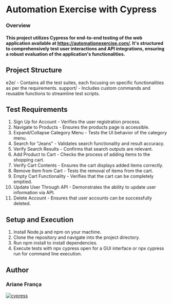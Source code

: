 # Automation Exercise with Cypress
### Overview
#### This project utilizes Cypress for end-to-end testing of the web application available at https://automationexercise.com/. It's structured to comprehensively test user interactions and API integrations, ensuring a robust evaluation of the application's functionalities.

## Project Structure
e2e/ - Contains all the test suites, each focusing on specific functionalities as per the requirements.
support/ - Includes custom commands and reusable functions to streamline test scripts.

## Test Requirements
1.  Sign Up for Account - Verifies the user registration process.
2.  Navigate to Products - Ensures the products page is accessible.
3.  Expand/Collapse Category Menu - Tests the UI behavior of the category menu.
4.  Search for "Jeans" - Validates search functionality and result accuracy.
5.  Verify Search Results - Confirms that search outputs are relevant.
6.  Add Product to Cart - Checks the process of adding items to the shopping cart.
7.  Verify Cart Contents - Ensures the cart displays added items correctly.
8.  Remove Item from Cart - Tests the removal of items from the cart.
9.  Empty Cart Functionality - Verifies that the cart can be completely emptied.
10. Update User Through API - Demonstrates the ability to update user information via API.
11. Delete Account - Ensures that user accounts can be successfully deleted.

## Setup and Execution
1. Install Node.js and npm on your machine.
2. Clone the repository and navigate into the project directory.
3. Run npm install to install dependencies.
4. Execute tests with npx cypress open for a GUI interface or npx cypress run for command line execution.

## Author
### Ariane França

[![cypress](https://img.shields.io/endpoint?url=https://cloud.cypress.io/badge/detailed/nzd4fh&style=flat&logo=cypress)](https://cloud.cypress.io/projects/nzd4fh/runs)
